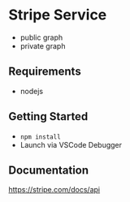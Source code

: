 # Stripe Service

- public graph
- private graph

## Requirements

- nodejs

## Getting Started

- `npm install`
- Launch via VSCode Debugger

## Documentation

https://stripe.com/docs/api
